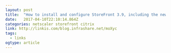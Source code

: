 ```yaml
---
layout: post 
title:  "How to install and configure StoreFront 3.9, including the new NetScaler integration import... - Linkis.com" 
date:   2017-04-10T22:10:14.864Z 
categories: netscaler storefront citrix 
link: http://linkis.com/blog.infrashare.net/moXyc 
tags:
  - links
ogtype: article 
---
```


